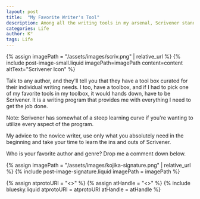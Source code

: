 ```yaml
---
layout: post
title:  "My Favorite Writer's Tool"
description: Among all the writing tools in my arsenal, Scrivener stands out as my absolute favorite. While it's true that mastering all of Scrivener's features can be challenging, it's an incredibly comprehensive writing program that meets all my needs. My advice to new writers? Start with just the basic features you need and gradually explore its more advanced capabilities - there's no need to overwhelm yourself by trying to learn everything at once.
categories: Life
author: K°
tags: Life
---
```


<div>
{% assign imagePath = "/assets/images/scriv.png" | relative_url %}
{% include post-image-small.liquid imagePath=imagePath content=content 
altText="Scrivener Icon" %}
</div>

Talk to any author, and they'll tell you that they have a tool box curated for their individual writing needs.
I too, have a toolbox, and if I had to pick one of my favorite tools in my toolbox, it would hands down, have to be Scrivener. It is a writing program that provides me with everything I need to get the job done.

Note: Scrivener has somewhat of a steep learning curve if you're wanting to utilize every aspect of the program.

My advice to the novice writer, use only what you absolutely need in the beginning and take your time to learn the ins and outs of Scrivener.

Who is your favorite author and genre? Drop me a comment down below.

<!-- signature -->
{% assign imagePath = "/assets/images/kojika-signature.png" | relative_url %}
{% include post-image-signature.liquid imagePath = imagePath %}

<!-- comments -->
{% assign atprotoURI = "<<atprotoURI>>" %}
{% assign atHandle = "<<atHandle>>" %}
{% include bluesky.liquid atprotoURI = atprotoURI atHandle = atHandle %}